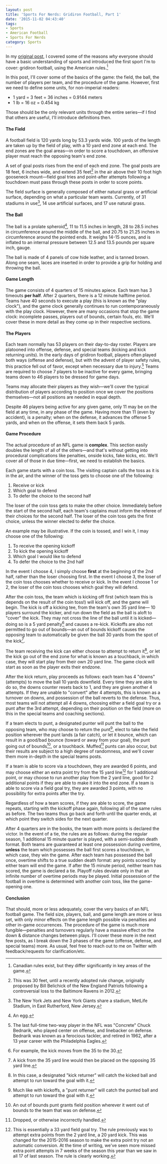 ```yaml
---
layout: post
title: 'Sports For Nerds: Gridiron Football, Part 1'
date: '2015-11-02 04:43:40'
tags:
- Sports
- American Football
- Sports For Nerds
category: Sports
---
```


In my [original post][0], I covered some of the reasons *why* everyone should
have a basic understanding of sports and introduced the first sport I'm to
cover: gridiron football, using the American rules.[^1]

In this post, I'll cover some of the basics of the game: the field, the ball,
the number of players per team, and the procedure of the game. However, first we
need to define some units, for non-imperial readers:

* 1 yard = 3 feet = 36 inches = 0.9144 meters
* 1 lb = 16 oz = 0.454 kg

Those should be the only relevant units through the entire series&mdash;if I
find that others are useful, I'll introduce definitions then.

#### The Field

A football field is 120 yards long by 53.3 yards wide. 100 yards of the length
are taken up by the field of play, with a 10 yard end zone at each end. The end
zones are the goal areas&mdash;in order to score a touchdown, an offensive
player must reach the opposing team's end zone.

A set of goal posts rises from the end of each end zone. The goal posts are 18
feet, 6 inches wide, and extend 35 feet[^2] in the air above their 10 foot high
gooseneck mount&mdash;field goal tries and point-after attempts following a
touchdown must pass through these posts in order to score points.

The field surface is generally composed of either natural grass or artificial
surface, depending on what a particular team wants. Currently, of 31 stadiums in
use[^3], 14 use artificial surfaces, and 17 use natural grass.

#### The Ball

The ball is a prolate spheroid[^4], 11 to 11.5 inches in length, 28 to 28.5
inches in circumference around the middle of the ball, and 20.75 to 21.25 inches
in circumference around the pointed ends. It weighs 14-15 ounces, and is
inflated to an internal pressure between 12.5 and 13.5 pounds per square inch,
gauge.

The ball is made of 4 panels of cow hide leather, and is tanned brown. Along one
seam, laces are inserted in order to provide a grip for holding and throwing the
ball.

#### Game Length

The game consists of 4 quarters of 15 minutes apiece. Each team has 3 timeouts
**per half**. After 2 quarters, there is a 12 minute halftime period. Teams have
40 seconds to execute a play (this is known as the "play clock"), and the game
clock generally continues to run contemporaneously with the play clock. However,
there are many occasions that stop the game clock: incomplete passes, players
out of bounds, certain fouls, etc. We'll cover these in more detail as they come
up in their respective sections.

#### The Players

Each team normally has 53 players on their day-to-day roster. Players are
platooned into offense, defense, and special teams (kicking and kick returning
units). In the early days of gridiron football, players often played both ways
(offense and defense), but with the advent of player safety rules, this practice
fell out of favor, except when necessary due to injury.[^5] Teams are required
to choose 7 players to be inactive for every game, bringing teams down to 46
players to be dressed for game days.

Teams may allocate their players as they wish&mdash;we'll cover the typical
distribution of players according to position once we cover the positions
themselves&mdash;not all positions are needed in equal depth.

Despite 46 players being active for any given game, only 11 may be on the field
at any time, in any phase of the game. Having more than 11 (even by accident),
is a penalty; when on the defense, it advances the offense 5 yards, and when on
the offense, it sets them back 5 yards.

#### Game Procedure

The actual procedure of an NFL game is **complex**. This section easily doubles
the length of all of the others&mdash;and that's without getting into procedural
complications like penalties, onside kicks, fake kicks, etc. We'll cover all of
those in due time&mdash;first, we need to establish the basics.

Each game starts with a coin toss. The visiting captain calls the toss as it is
in the air, and the winner of the toss gets to choose one of the following:

1. Receive or kick
2. Which goal to defend
3. To defer the choice to the second half

The loser of the coin toss gets to make the other choice. Immediately before the
start of the second half, each team's captains must inform the referee of their
choices for the second half. The loser of the coin toss gets the first choice,
unless the winner elected to defer the choice.

An example may be illustrative. If the coin is tossed, and I win it, I may
choose one of the following:

1. To receive the opening kickoff
2. To kick the opening kickoff
3. Which goal I would like to defend
4. To defer the choice to the 2nd half

In the event I choose 4, I simply choose **first** at the beginning of the 2nd
half, rather than the loser choosing first. In the event I choose 3, the loser
of the coin toss chooses whether to receive or kick. In the event I choose 1 or
2, the loser of the coin toss chooses which goal they will defend.

After the coin toss, the team which is kicking off first (which team this is
depends on the result of the coin toss!) will kick off, and the game will begin.
The kick is off a kicking tee, from the team's own 35 yard line&mdash; 10
players surround the kicker, and run down the field as the ball is aloft to
"cover" the kick. They may not cross the line of the ball until it is
kicked&mdash; doing so is a 5 yard penalty[^6] and causes a re-kick. Kickoffs
are also not permitted to go out of bounds&mdash;an out of bounds kickoff causes
the opposing team to automatically be given the ball 30 yards from the spot of
the kick[^7].

The team receiving the kick can either choose to attempt to return it[^8], or
let the kick go out of the end zone for what is known as a touchback, in which
case, they will start play from their own 20 yard line. The game clock will
start as soon as the player exits their endzone.

After the kick return, play proceeds as follows: each team has 4 "downs"
(attempts) to move the ball 10 yards downfield. Every time they are able to do
so, the downs counter resets back to 1, and they are given another 4 attempts.
If they are unable to "convert" after 4 attempts, this is known as a turnover on
downs, and possession of the ball reverts to the defense. Thus, most teams will
not attempt all 4 downs, choosing either a field goal try or a punt after the
3rd attempt, depending on their position on the field (more on this in the
special teams and coaching sections).

If a team elects to punt, a designated punter will punt the ball to the opposing
team, who may choose to return the punt[^9], elect to take the field position
wherever the punt lands (a fair catch), or let it bounce, which can result in a
good/bad bounce (toward or away from your goal), the punt going out of
bounds[^10], or a touchback. Muffed[^11] punts can also occur, but their results
are subject to a high degree of randomness, and we'll cover them more in-depth
in the special teams posts.

If a team is able to score via a touchdown, they are awarded 6 points, and may
choose either an extra point try from the 15 yard line[^12] for 1 additional
point, or may choose to run another play from the 2 yard line, good for 2
additional points if they are able to make it into the end zone. If a team is
able to score via a field goal try, they are awarded 3 points, with no
possibility for extra points after the try.

Regardless of how a team scores, if they are able to score, the game repeats,
starting with the kickoff phase again, following all of the same rules as
before. The two teams thus go back and forth until the quarter ends, at which
point they switch sides for the next quarter.

After 4 quarters are in the books, the team with more points is declared the
victor. In the event of a tie, the rules are as follows: during the regular
season, 1 additional 15 minute quarter is played, with a semi-sudden death
format. Both teams are guaranteed at least one possession during overtime,
**unless** the team which possesses the ball first scores a touchdown, in which
case, they win the game. After each team has possessed the ball once, overtime
shifts to a true sudden death format: any points scored by either team will end
the game. If after the 15 minute period, neither team has scored, the game is
declared a tie. Playoff rules deviate only in that an infinite number of
overtime periods may be played. Initial possession of the football in overtime
is determined with another coin toss, like the game-opening one.

#### Conclusion

That should, more or less adequately, cover the very basics of an NFL football
game. The field size, players, ball, and game length are more or less set, with
only minor effects on the game length possible via penalties and other in-game
occurrences. The procedure of the game is much more fungible&mdash;penalties and
turnovers regularly have a massive effect on the down & distance changes between
plays. I'll cover these more in the next few posts, as I break down the 3 phases
of the game (offense, defense, and special teams) more. As usual, feel free to
reach out to me on Twitter with feedback/requests for clarification/etc.

[0]: https://coderinserepeat.com/2015/10/25/sports-for-nerds
[^1]: Canadian rules exist, but they differ significantly in key areas of the game.
[^2]: This was 30 feet, until a recently adopted rule change, originally proposed by Bill Belichick of the New England Patriots following a controversial loss to the Baltimore Ravens in 2012.
[^3]: The New York Jets and New York Giants share a stadium, MetLife Stadium, in East Rutherford, New Jersey.
[^4]: An egg.
[^5]: The last full-time two-way player in the NFL was "Concrete" Chuck Bednarik, who played center on offense, and linebacker on defense. Bednarik was known as a ferocious tackler, and retired in 1962, after a 13 year career with the Philadelphia Eagles.
[^6]: For example, the kick moves from the 35 to the 30.
[^7]: A kick from the 35 yard line would then be placed on the opposing 35 yard line.
[^8]: In this case, a designated "kick returner" will catch the kicked ball and attempt to run toward the goal with it.
[^9]: Much like with kickoffs, a "punt returner" will catch the punted ball and attempt to run toward the goal with it.
[^10]: An out of bounds punt grants field position wherever it went out of bounds to the team that was on defense.
[^11]: Dropped, or otherwise incorrectly handled.
[^12]: This is essentially a 33 yard field goal try. The rule previously was to attempt extra points from the 2 yard line, a 20 yard kick. This was changed for the 2015-2016 season to make the extra point try not an automatic conversion. At the time of writing, we've seen more missed extra point attempts in 7 weeks of the season this year than we saw in all 17 of last season. The rule is clearly working.
